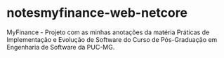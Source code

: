 # notesmyfinance-web-netcore
MyFinance - Projeto com as minhas anotações da matéria Práticas de Implementação e Evolução de Software do Curso de Pós-Graduação em Engenharia de Software da PUC-MG. 
